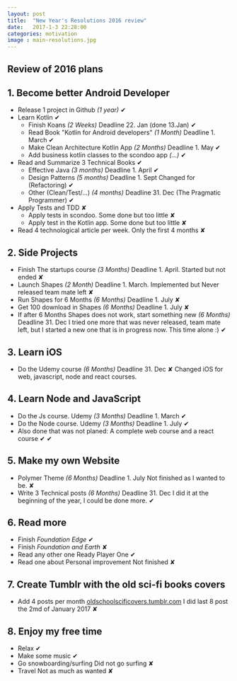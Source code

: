 ```yaml
---
layout: post
title:  "New Year's Resolutions 2016 review"
date:   2017-1-3 22:28:00
categories: motivation
image : main-resolutions.jpg
---
```


## Review of 2016 plans

<!-- ## SMART objectives 2016
**Specific** Which is the final state of the objective? When will it be marked as done?
**Measurable** How can be the progress of the objective be measure? Tasks done? Time invested?
**Achievable** It should be a realistic objective, not too optimistic, and not too challenging?
**Relevant** It is relevant for the Goals you want to achieve. If is not, it might not be a good objective.
**Timed** Objectives need plans, deadlines and milestones to give you focus. -->

## 1. Become better Android Developer
* Release 1 project in Github _(1 year)_ ✔︎  
* Learn Kotlin ✔︎ 
	* Finish Koans _(2 Weeks)_ Deadline 22. Jan (done 13.Jan) ✔︎ 
	* Read Book "Kotlin for Android developers" _(1 Month)_ Deadline 1. March ✔︎ 
	* Make Clean Architecture Kotlin App _(2 Months)_ Deadline 1. May ✔︎ 
	* Add business kotlin classes to the scondoo app _(...)_ ✔︎ 
* Read and Summarize 3 Technical Books ✔︎ 
	* Effective Java _(3 months)_ Deadline 1. April ✔︎ 
	* Design Patterns _(5 months)_ Deadline 1. Sept Changed for (Refactoring) ✔︎ 
	* Other (Clean/Test/...) _(4 months)_ Deadline 31. Dec (The Pragmatic Programmer) ✔︎ 
* Apply Tests and TDD ✘
	* Apply tests in scondoo. Some done but too little ✘
	* Apply test in the Kotlin app. Some done but too little  ✘
* Read 4 technological article per week. Only the first 4 months ✘

## 2. Side Projects
* Finish The startups course _(3 Months)_	Deadline 1. April. Started but not ended ✘
* Launch Shapes _(2 Month)_ Deadline 1. March. Implemented but Never released team mate left ✘
* Run Shapes for 6 Months  _(6 Months)_ Deadline 1. July ✘
* Get 100 download in Shapes _(6 Months)_ Deadline 1. July ✘
* If after 6 Months Shapes does not work, start something new _(6 Months)_ Deadline 31. Dec I tried one more that was never released, team mate left, but I started a new one that is in progress now. This time alone :) ✔︎ 

## 3. Learn iOS
* Do the Udemy course _(6 Months)_ Deadline 31. Dec ✘ Changed iOS for  web, javascript, node and react courses.

## 4. Learn Node and JavaScript
* Do the Js course. Udemy _(3 Months)_ Deadline 1. March ✔︎ 
* Do the Node course. Udemy _(3 Months)_ Deadline 1. July ✔︎ 
* Also done that was not planed: A complete web course and a react course ✔︎  ✔︎ 

## 5. Make my own Website
* Polymer Theme  _(6 Months)_ Deadline 1. July Not finished as I wanted to be. ✘
* Write 3 Technical posts _(6 Months)_ Deadline 31. Dec I did it at the beginning of the year, I could be done more. ✔︎  

## 6. Read more
* Finish _Foundation Edge_ ✔︎   
* Finish _Foundation and Earth_  ✘
* Read any other one Ready Player One ✔︎  
* Read one about Personal improvement  Not finished ✘

## 7. Create Tumblr with the old sci-fi books covers
* Add 4 posts per month [oldschoolscificovers.tumblr.com](http://oldschoolscificovers.tumblr.com) I did last 8 post the 2md of January 2017 ✘

## 8. Enjoy my free time
* Relax ✔︎  
* Make some music ✔︎  
* Go snowboarding/surfing Did not go surfing ✘
* Travel Not as much as wanted ✘
